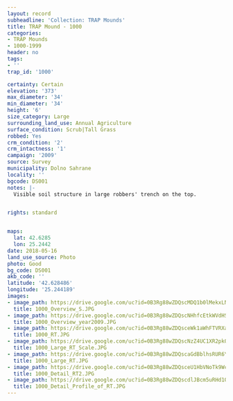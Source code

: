 ```yaml
---
layout: record
subheadline: 'Collection: TRAP Mounds'
title: TRAP Mound - 1000
categories:
- TRAP Mounds
- 1000-1999
header: no
tags:
- ''
trap_id: '1000'

certainty: Certain
elevation: '373'
max_diameter: '34'
min_diameter: '34'
height: '6'
size_category: Large
surrounding_land_use: Annual Agriculture
surface_condition: Scrub|Tall Grass
robbed: Yes
crm_condition: '2'
crm_intactness: '1'
campaign: '2009'
source: Survey
municipality: Dolno Sahrane
locality: ''
bgcode: DS001
notes: |-
  Visible soil structure in large robbers' trench on the top.


rights: standard


maps:
  lat: 42.6285
  lon: 25.2442
date: 2018-05-16
land_use_source: Photo
photo: Good
bg_code: DS001
akb_code: ''
latitude: '42.628486'
longitude: '25.244189'
images:
- image_path: https://drive.google.com/uc?id=0B3Rg88wZDQscMDQ1b0lMekxLN3c
  title: 1000_Overview_S.JPG
- image_path: https://drive.google.com/uc?id=0B3Rg88wZDQscNHhfcEtkWVdHSzA
  title: 1000_Overview_year2009.JPG
- image_path: https://drive.google.com/uc?id=0B3Rg88wZDQsceWk1aWhFTVRXaDg
  title: 1000_RT.JPG
- image_path: https://drive.google.com/uc?id=0B3Rg88wZDQscNzZ4UC1XR2pkQVE
  title: 1000_Large_RT_Scale.JPG
- image_path: https://drive.google.com/uc?id=0B3Rg88wZDQscaGdBblhsRUR6YXM
  title: 1000_Large_RT.JPG
- image_path: https://drive.google.com/uc?id=0B3Rg88wZDQsceU1HbVNoTk9WcVU
  title: 1000_Detail_RT2.JPG
- image_path: https://drive.google.com/uc?id=0B3Rg88wZDQscdlJBcm5uRHd1OXc
  title: 1000_Detail_Profile_of_RT.JPG
---
```

